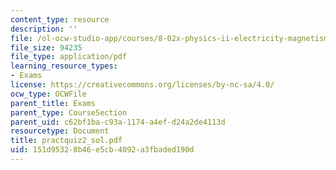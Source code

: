```yaml
---
content_type: resource
description: ''
file: /ol-ocw-studio-app/courses/8-02x-physics-ii-electricity-magnetism-with-an-experimental-focus-spring-2005/151d95328b46e5cb4092a3fbaded190d_practquiz2_sol.pdf
file_size: 94235
file_type: application/pdf
learning_resource_types:
- Exams
license: https://creativecommons.org/licenses/by-nc-sa/4.0/
ocw_type: OCWFile
parent_title: Exams
parent_type: CourseSection
parent_uid: c62bf1ba-c93a-1174-a4ef-d24a2de4113d
resourcetype: Document
title: practquiz2_sol.pdf
uid: 151d9532-8b46-e5cb-4092-a3fbaded190d
---
```

